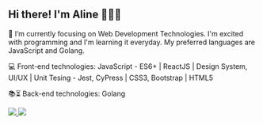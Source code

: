 ## Hi there! I'm Aline 👩🏻‍💻

🌱 I’m currently focusing on Web Development Technologies. I'm excited with programming and I'm learning it everyday. My preferred languages are JavaScript and Golang.

💻 Front-end technologies: JavaScript - ES6+ | ReactJS | Design System, UI/UX | Unit Tesing - Jest, CyPress | CSS3, Bootstrap | HTML5

📚⏳ Back-end technologies: Golang


  <a href="https://www.linkedin.com/in/aline-sresende/" target="_blank"><img src="https://img.shields.io/badge/-LinkedIn-%230077B5?style=for-the-badge&logo=linkedin&logoColor=white" target="_blank" /> 
  <a href = "mailto:alinesresende14@gmail.com"><img src="https://img.shields.io/badge/Gmail-D14836?style=for-the-badge&logo=gmail&logoColor=white" target="_blank" />

<!--
**alinesresende/alinesresende** is a ✨ _special_ ✨ repository because its `README.md` (this file) appears on your GitHub profile.

Here are some ideas to get you started:

- 🔭 I’m currently working on ...
- 🌱 I’m currently learning ...
- 👯 I’m looking to collaborate on ...
- 🤔 I’m looking for help with ...
- 💬 Ask me about ...
- 📫 How to reach me: ...
- 😄 Pronouns: ...
- ⚡ Fun fact: ...
-->

